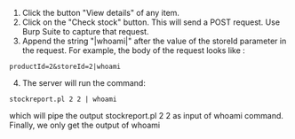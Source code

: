 1. Click the button "View details" of any item.
2. Click on the "Check stock" button. This will send a POST request. Use Burp Suite to capture that request.
3. Append the string "|whoami|" after the value of the storeId parameter in the request. For example, the body of the request looks like :
```
productId=2&storeId=2|whoami
```

4. The server will run the command:
```
stockreport.pl 2 2 | whoami 
```

which will pipe the output stockreport.pl 2 2 as input of whoami command. Finally, we only get the output of whoami